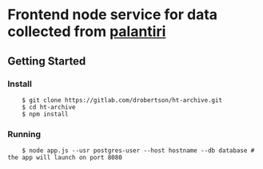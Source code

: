 # Frontend node service for data collected from [palantiri](https://gitlab.com/danlrobertson/palantiri)

## Getting Started

### Install

```
    $ git clone https://gitlab.com/drobertson/ht-archive.git
    $ cd ht-archive
    $ npm install
```

### Running

```
    $ node app.js --usr postgres-user --host hostname --db database # the app will launch on port 8080
```

